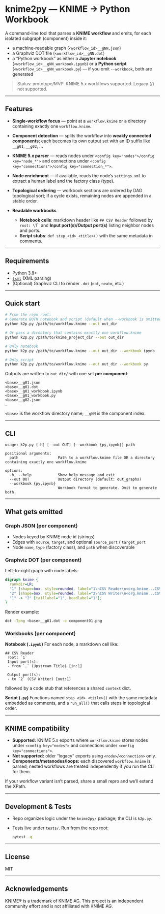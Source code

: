 # knime2py — KNIME → Python Workbook

A command-line tool that parses a **KNIME workflow** and emits, for each isolated subgraph (component) inside it:

* a machine-readable graph (`<workflow_id>__gNN.json`)
* a Graphviz DOT file (`<workflow_id>__gNN.dot`)
* a “Python workbook” as either a **Jupyter notebook** (`<workflow_id>__gNN_workbook.ipynb`) or a **Python script** (`<workflow_id>__gNN_workbook.py`) — if you omit `--workbook`, both are generated

> Status: prototype/MVP. KNIME 5.x workflows supported. Legacy (<node>/<connection>) not supported.

---

## Features

* **Single-workflow focus** — point at a `workflow.knime` or a directory containing exactly one `workflow.knime`.
* **Component detection** — splits the workflow into **weakly connected components**; each becomes its own output set with an ID suffix like `__g01`, `__g02`, …
* **KNIME 5.x parser** — reads nodes under `<config key="nodes">/config key="node_*">` and connections under `<config key="connections">/config key="connection_*">`.
* **Node enrichment** — if available, reads the node’s `settings.xml` to extract a human label and the factory class (type).
* **Topological ordering** — workbook sections are ordered by DAG topological sort; if a cycle exists, remaining nodes are appended in a stable order.
* **Readable workbooks**

  * **Notebook cells**: markdown header like
    `## CSV Reader` followed by `root: \`1\`\` and **Input port(s)/Output port(s)** listing neighbor nodes and ports.
  * **Script stubs**: `def step_<id>_<title>()` with the same metadata in comments.

---

## Requirements

* Python 3.8+
* [`lxml`](https://lxml.de/) (XML parsing)
* (Optional) Graphviz CLI to render `.dot` (`dot`, `neato`, etc.)

---

## Quick start

```bash
# From the repo root:
# Generate BOTH notebook and script (default when --workbook is omitted)
python k2p.py /path/to/workflow.knime --out out_dir

# Or pass a directory that contains exactly one workflow.knime
python k2p.py /path/to/knime_project_dir --out out_dir

# Only notebook
python k2p.py /path/to/workflow.knime --out out_dir --workbook ipynb

# Only script
python k2p.py /path/to/workflow.knime --out out_dir --workbook py
```

Outputs are written to `out_dir/` with one set **per component**:

```
<base>__g01.json
<base>__g01.dot
<base>__g01_workbook.ipynb
<base>__g01_workbook.py
<base>__g02.json
…
```

`<base>` is the workflow directory name; `__gNN` is the component index.

---

## CLI

```
usage: k2p.py [-h] [--out OUT] [--workbook {py,ipynb}] path

positional arguments:
  path                  Path to a workflow.knime file OR a directory containing exactly one workflow.knime

options:
  -h, --help            Show help message and exit
  --out OUT             Output directory (default: out_graphs)
  --workbook {py,ipynb}
                        Workbook format to generate. Omit to generate both.
```

---

## What gets emitted

### Graph JSON (per component)

* Nodes keyed by KNIME node id (strings)
* Edges with `source`, `target`, and optional `source_port` / `target_port`
* Node `name`, `type` (factory class), and `path` when discoverable

### Graphviz DOT (per component)

Left-to-right graph with node labels:

```dot
digraph knime {
  rankdir=LR;
  "1" [shape=box, style=rounded, label="1\nCSV Reader\n<org.knime...CSVTableReaderNodeFactory>"];
  "2" [shape=box, style=rounded, label="2\nCSV Writer\n<org.knime...CSVWriter2NodeFactory>"];
  "1" -> "2" [taillabel="1", headlabel="1"];
}
```

Render example:

```bash
dot -Tpng <base>__g01.dot -o component01.png
```

### Workbooks (per component)

**Notebook (`.ipynb`)**
For each node, a markdown cell like:

```
## CSV Reader
 root: `1`
 Input port(s):
 - from `…` (Upstream Title) [in:1]

 Output port(s):
 - to `2` (CSV Writer) [out:1]
```

followed by a code stub that references a shared `context` dict.

**Script (`.py`)**
Functions named `step_<id>_<title>()` with the same metadata embedded as comments, and a `run_all()` that calls steps in topological order.

---

## KNIME compatibility

* **Supported:** KNIME 5.x exports where `workflow.knime` stores nodes under `<config key="nodes">` and connections under `<config key="connections">`.
* **Not supported:** older “legacy” exports using `<node>`/`<connection>` only.
* **Components/metanodes/loops:** each discovered `workflow.knime` is parsed; nested workflows are treated independently if you run the CLI for them.

If your workflow variant isn’t parsed, share a small repro and we’ll extend the XPath.

---

## Development & Tests

* Repo organizes logic under the `knime2py/` package; the CLI is `k2p.py`.
* Tests live under `tests/`. Run from the repo root:

  ```bash
  pytest -q
  ```

---

## License

MIT

---

## Acknowledgements

KNIME® is a trademark of KNIME AG. This project is an independent community effort and is not affiliated with KNIME AG.

